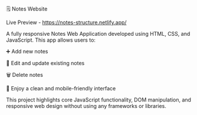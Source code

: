 🗒️ Notes Website

Live Preview - https://notes-structure.netlify.app/

A fully responsive Notes Web Application developed using HTML, CSS, and JavaScript. This app allows users to:

➕ Add new notes

📝 Edit and update existing notes

🗑️ Delete notes

📱 Enjoy a clean and mobile-friendly interface

This project highlights core JavaScript functionality, DOM manipulation, and responsive web design without using any frameworks or libraries.
